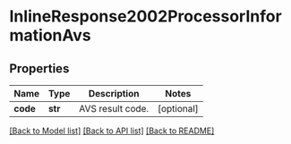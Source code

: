 # InlineResponse2002ProcessorInformationAvs

## Properties
Name | Type | Description | Notes
------------ | ------------- | ------------- | -------------
**code** | **str** | AVS result code.  | [optional] 

[[Back to Model list]](../README.md#documentation-for-models) [[Back to API list]](../README.md#documentation-for-api-endpoints) [[Back to README]](../README.md)


